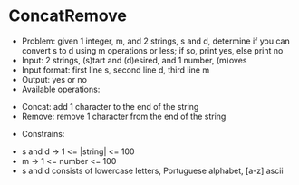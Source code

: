 # ConcatRemove
- Problem: given 1 integer, m, and 2 strings, s and d, determine if you can
convert s to d using m operations or less; if so, print yes, else print no
- Input: 2 strings, (s)tart and (d)esired, and 1 number, (m)oves
- Input format: first line s, second line d, third line m
- Output: yes or no
- Available operations:
+ Concat: add 1 character to the end of the string
+ Remove: remove 1 character from the end of the string
- Constrains:
+ s and d -> 1 <= |string| <= 100
+ m -> 1 <= number <= 100
+ s and d consists of lowercase letters, Portuguese alphabet, [a-z] ascii
